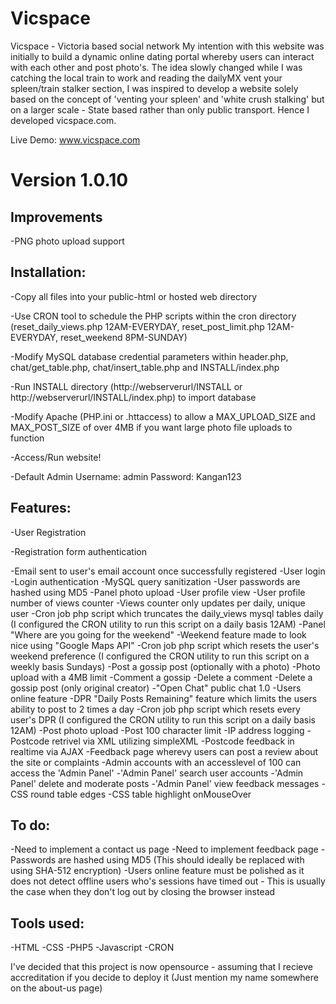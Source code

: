 Vicspace
========

Vicspace - Victoria based social network
My intention with this website was initially to build a dynamic online dating portal whereby users can interact with each other and post photo's.
The idea slowly changed while I was catching the local train to work and reading the dailyMX vent your spleen/train stalker section, I was inspired
to develop a website solely based on the concept of 'venting your spleen' and 'white crush stalking' but on a larger scale - State based rather
than only public transport. Hence I developed vicspace.com.

Live Demo: www.vicspace.com

Version 1.0.10
==============
Improvements
-------------
-PNG photo upload support





Installation:
----------------
-Copy all files into your public-html or hosted web directory

-Use CRON tool to schedule the PHP scripts within the cron directory (reset_daily_views.php 12AM-EVERYDAY, reset_post_limit.php 12AM-EVERYDAY, reset_weekend 8PM-SUNDAY)

-Modify MySQL database credential parameters within header.php, chat/get_table.php, chat/insert_table.php and INSTALL/index.php

-Run INSTALL directory (http://webserverurl/INSTALL or http://webserverurl/INSTALL/index.php) to import database

-Modify Apache (PHP.ini or .httaccess) to allow a MAX_UPLOAD_SIZE and MAX_POST_SIZE of over 4MB if you want large photo file uploads to function

-Access/Run website!

-Default Admin Username: admin Password: Kangan123



Features:
-----------
-User Registration

-Registration form authentication

-Email sent to user's email account once successfully registered
-User login
-Login authentication
-MySQL query sanitization
-User passwords are hashed using MD5
-Panel photo upload
-User profile view
-User profile number of views counter
-Views counter only updates per daily, unique user
-Cron job php script which truncates the daily_views mysql tables daily (I configured the CRON utility to run this script on a daily basis 12AM)
-Panel "Where are you going for the weekend"
-Weekend feature made to look nice using "Google Maps API"
-Cron job php script which resets the user's weekend preference (I configured the CRON utility to run this script on a weekly basis Sundays)
-Post a gossip post (optionally with a photo)
-Photo upload with a 4MB limit
-Comment a gossip
-Delete a comment
-Delete a gossip post (only original creator)
-"Open Chat" public chat 1.0
-Users online feature
-DPR "Daily Posts Remaining" feature which limits the users ability to post to 2 times a day
-Cron job php script which resets every user's DPR (I configured the CRON utility to run this script on a daily basis 12AM)
-Post photo upload
-Post 100 character limit
-IP address logging
-Postcode retrivel via XML utilizing simpleXML
-Postcode feedback in realtime via AJAX
-Feedback page wherevy users can post a review about the site or complaints
-Admin accounts with an accesslevel of 100 can access the 'Admin Panel'
-'Admin Panel' search user accounts
-'Admin Panel' delete and moderate posts
-'Admin Panel' view feedback messages
-CSS round table edges
-CSS table highlight onMouseOver


To do:
--------
-Need to implement a contact us page
-Need to implement feedback page
-Passwords are hashed using MD5 (This should ideally be replaced with using SHA-512 encryption)
-Users online feature must be polished as it does not detect offline users who's sessions have timed out - This is usually the case when they don't log out by closing the browser instead


Tools used:
--------------
-HTML
-CSS
-PHP5
-Javascript
-CRON




I've decided that this project is now opensource - assuming that I recieve accreditation if you decide to deploy it (Just mention my name somewhere on the about-us page)
